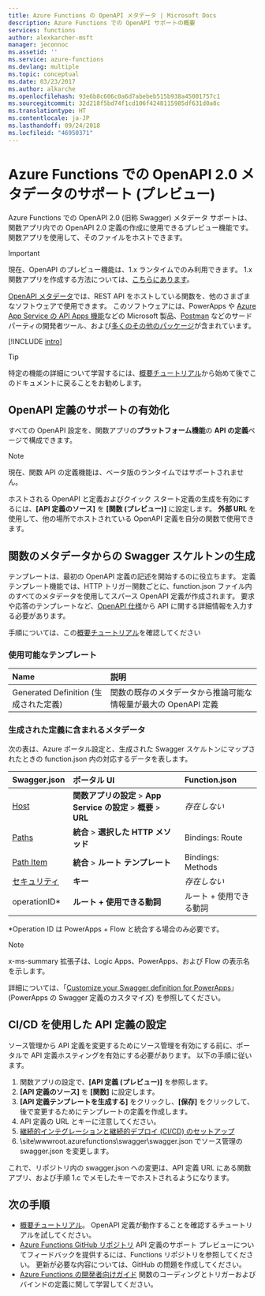 ```yaml
---
title: Azure Functions の OpenAPI メタデータ | Microsoft Docs
description: Azure Functions での OpenAPI サポートの概要
services: functions
author: alexkarcher-msft
manager: jeconnoc
ms.assetid: ''
ms.service: azure-functions
ms.devlang: multiple
ms.topic: conceptual
ms.date: 03/23/2017
ms.author: alkarche
ms.openlocfilehash: 93e6b8c606c0a6d7abebeb515b938a45001757c1
ms.sourcegitcommit: 32d218f5bd74f1cd106f4248115985df631d0a8c
ms.translationtype: HT
ms.contentlocale: ja-JP
ms.lasthandoff: 09/24/2018
ms.locfileid: "46950371"
---
```

# <a name="openapi-20-metadata-support-in-azure-functions-preview"></a>Azure Functions での OpenAPI 2.0 メタデータのサポート (プレビュー)
Azure Functions での OpenAPI 2.0 (旧称 Swagger) メタデータ サポートは、関数アプリ内での OpenAPI 2.0 定義の作成に使用できるプレビュー機能です。 関数アプリを使用して、そのファイルをホストできます。

> [!IMPORTANT]
> 現在、OpenAPI のプレビュー機能は、1.x ランタイムでのみ利用できます。 1.x 関数アプリを作成する方法については、[こちらにあります](./functions-versions.md#creating-1x-apps)。

[OpenAPI メタデータ](http://swagger.io/)では、REST API をホストしている関数を、他のさまざまなソフトウェアで使用できます。 このソフトウェアには、PowerApps や [Azure App Service の API Apps 機能](../app-service/app-service-web-overview.md)などの Microsoft 製品、[Postman](https://www.getpostman.com/docs/importing_swagger) などのサード パーティの開発者ツール、および[多くのその他のパッケージ](http://swagger.io/tools/)が含まれています。

[!INCLUDE [intro](../../includes/functions-bindings-intro.md)]

>[!TIP]
>特定の機能の詳細について学習するには、[概要チュートリアル](./functions-api-definition-getting-started.md)から始めて後でこのドキュメントに戻ることをお勧めします。

## <a name="enable"></a>OpenAPI 定義のサポートの有効化
すべての OpenAPI 設定を、関数アプリの**プラットフォーム機能**の **API の定義**ページで構成できます。

> [!NOTE]
> 現在、関数 API の定義機能は、ベータ版のランタイムではサポートされません。

ホストされる OpenAPI と定義およびクイック スタート定義の生成を有効にするには、**[API 定義のソース]** を **[関数 (プレビュー)]** に設定します。 **外部 URL** を使用して、他の場所でホストされている OpenAPI 定義を自分の関数で使用できます。

## <a name="generate-definition"></a>関数のメタデータからの Swagger スケルトンの生成
テンプレートは、最初の OpenAPI 定義の記述を開始するのに役立ちます。 定義テンプレート機能では、HTTP トリガー関数ごとに、function.json ファイル内のすべてのメタデータを使用してスパース OpenAPI 定義が作成されます。 要求や応答のテンプレートなど、[OpenAPI 仕様](http://swagger.io/specification/)から API に関する詳細情報を入力する必要があります。

手順については、この[概要チュートリアル](./functions-api-definition-getting-started.md)を確認してください

### <a name="templates"></a>使用可能なテンプレート

|Name| 説明 |
|:-----|:-----|
|Generated Definition (生成された定義)|関数の既存のメタデータから推論可能な情報量が最大の OpenAPI 定義|

### <a name="quickstart-details"></a>生成された定義に含まれるメタデータ

次の表は、Azure ポータル設定と、生成された Swagger スケルトンにマップされたときの function.json 内の対応するデータを表します。

|Swagger.json|ポータル UI|Function.json|
|:----|:-----|:-----|
|[Host](http://swagger.io/specification/#fixed-fields-15)|**関数アプリの設定** > **App Service の設定** > **概要** > **URL**|*存在しない*
|[Paths](http://swagger.io/specification/#paths-object-29)|**統合** > **選択した HTTP メソッド**|Bindings: Route
|[Path Item](http://swagger.io/specification/#path-item-object-32)|**統合** > **ルート テンプレート**|Bindings: Methods
|[セキュリティ](http://swagger.io/specification/#security-scheme-object-112)|**キー**|*存在しない*|
|operationID*|**ルート + 使用できる動詞**|ルート + 使用できる動詞|

\*Operation ID は PowerApps + Flow と統合する場合のみ必要です。
> [!NOTE]
> x-ms-summary 拡張子は、Logic Apps、PowerApps、および Flow の表示名を示します。
>
> 詳細については、「[Customize your Swagger definition for PowerApps](https://powerapps.microsoft.com/tutorials/customapi-how-to-swagger/)」(PowerApps の Swagger 定義のカスタマイズ) を参照してください。

## <a name="CICD"></a>CI/CD を使用した API 定義の設定

 ソース管理から API 定義を変更するためにソース管理を有効にする前に、ポータルで API 定義ホスティングを有効にする必要があります。 以下の手順に従います。

1. 関数アプリの設定で、**[API 定義 (プレビュー)]** を参照します。
  1. **[API 定義のソース]** を **[関数]** に設定します。
  1. **[API 定義テンプレートを生成する]** をクリックし、**[保存]** をクリックして、後で変更するためにテンプレートの定義を作成します。
  1. API 定義の URL とキーに注意してください。
1. [継続的インテグレーションと継続的デプロイ (CI/CD) のセットアップ](https://docs.microsoft.com/azure/azure-functions/functions-continuous-deployment#continuous-deployment-requirements)
2. \site\wwwroot\.azurefunctions\swagger\swagger.json でソース管理の swagger.json を変更します。

これで、リポジトリ内の swagger.json への変更は、API 定義 URL にある関数アプリ、および手順 1.c でメモしたキーでホストされるようになります。

## <a name="next-steps"></a>次の手順
* [概要チュートリアル](functions-api-definition-getting-started.md)。 OpenAPI 定義が動作することを確認するチュートリアルを試してください。
* [Azure Functions GitHub リポジトリ](https://github.com/Azure/Azure-Functions/) API 定義のサポート プレビューについてフィードバックを提供するには、Functions リポジトリを参照してください。 更新が必要な内容については、GitHub の問題を作成してください。
* [Azure Functions の開発者向けガイド](functions-reference.md) 関数のコーディングとトリガーおよびバインドの定義に関して学習してください。
